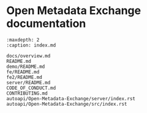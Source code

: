 # Open Metadata Exchange documentation
```{toctree}
:maxdepth: 2
:caption: index.md

docs/overview.md
README.md
demo/README.md
fe/README.md
fe2/README.md
server/README.md
CODE_OF_CONDUCT.md
CONTRIBUTING.md
autoapi/Open-Metadata-Exchange/server/index.rst
autoapi/Open-Metadata-Exchange/src/index.rst
```
